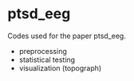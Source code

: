 # ptsd_eeg

Codes used for the paper ptsd_eeg.

- preprocessing
- statistical testing
- visualization (topograph)
